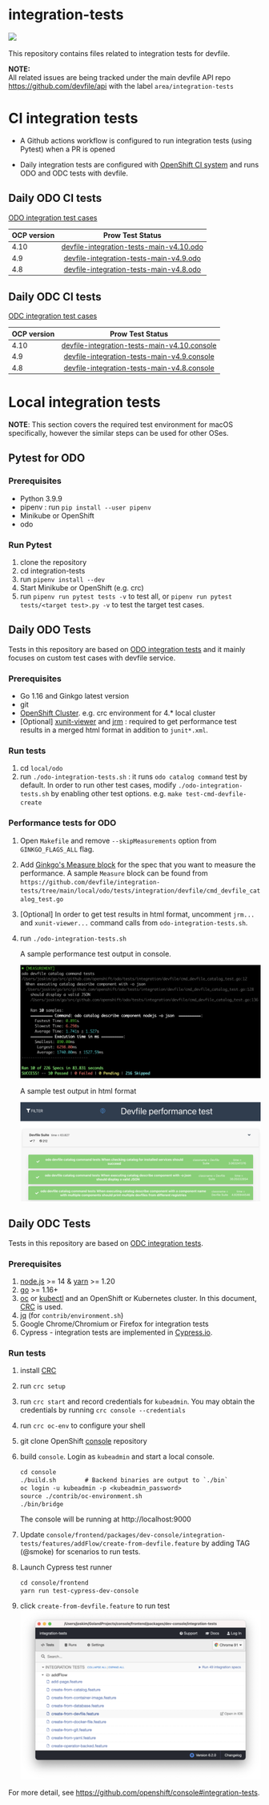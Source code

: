 # integration-tests

[<img src="https://github.com/devfile/integration-tests/actions/workflows/pytest.yaml/badge.svg"/>](https://github.com/devfile/integration-tests/actions/workflows/pytest.yaml)

This repository contains files related to integration tests for devfile.  

**NOTE:**  
All related issues are being tracked under the main devfile API repo https://github.com/devfile/api with the label `area/integration-tests`

# CI integration tests

- A Github actions workflow is configured to run integration tests (using Pytest) when a PR is opened

- Daily integration tests are configured with [OpenShift CI system](https://docs.ci.openshift.org/docs/how-tos/onboarding-a-new-component/) and runs ODO and ODC tests with devfile.

## Daily ODO CI tests
[ODO integration test cases](./scripts/odo/features/odo-devfile.feature)

| OCP version   |      Prow Test Status    |
|----------|:-------------:|
| 4.10 | [devfile-integration-tests-main-v4.10.odo](https://prow.ci.openshift.org/job-history/gs/origin-ci-test/logs/periodic-ci-devfile-integration-tests-main-v4.10.odo-integration-devfile-odo-periodic) |
| 4.9 | [devfile-integration-tests-main-v4.9.odo](https://prow.ci.openshift.org/job-history/gs/origin-ci-test/logs/periodic-ci-devfile-integration-tests-main-v4.9.odo-integration-devfile-odo-periodic) |
| 4.8 | [devfile-integration-tests-main-v4.8.odo](https://prow.ci.openshift.org/job-history/gs/origin-ci-test/logs/periodic-ci-devfile-integration-tests-main-v4.8.odo-integration-devfile-odo-periodic) |

## Daily ODC CI tests
[ODC integration test cases](./scripts/console/frontend/packages/dev-console/integration-tests/features/addFlow/create-from-devfile.feature)

| OCP version   |      Prow Test Status    |
|----------|:-------------:|
| 4.10 | [devfile-integration-tests-main-v4.10.console](https://prow.ci.openshift.org/job-history/gs/origin-ci-test/logs/periodic-ci-devfile-integration-tests-main-v4.10.console-e2e-gcp-console-periodic) |
| 4.9 | [devfile-integration-tests-main-v4.9.console](https://prow.ci.openshift.org/job-history/gs/origin-ci-test/logs/periodic-ci-devfile-integration-tests-main-v4.9.console-e2e-gcp-console-periodic) |
| 4.8 | [devfile-integration-tests-main-v4.8.console](https://prow.ci.openshift.org/job-history/gs/origin-ci-test/logs/periodic-ci-devfile-integration-tests-main-v4.8.console-e2e-gcp-console-periodic) |

# Local integration tests
**NOTE**: This section covers the required test environment for macOS specifically, however the similar steps can be used for other OSes.

## Pytest for ODO
### Prerequisites
- Python 3.9.9
- pipenv : run `pip install --user pipenv`
- Minikube or OpenShift
- odo

### Run Pytest
1. clone the repository 
2. cd integration-tests
3. run `pipenv install --dev`
4. Start Minikube or OpenShift (e.g. crc)
5. run `pipenv run pytest tests -v` to test all, or `pipenv run pytest tests/<target test>.py -v` to test the target test cases.

## Daily ODO Tests
Tests in this repository are based on [ODO integration tests](https://github.com/openshift/odo/blob/main/docs/dev/test-architecture.adoc#integration-and-e2e-tests) and it mainly focuses on custom test cases with devfile service.

### Prerequisites
- Go 1.16 and Ginkgo latest version
- git
- [OpenShift Cluster](https://github.com/openshift/odo/blob/main/docs/dev/test-architecture.adoc#integration-and-e2e-tests).  e.g. crc environment for 4.* local cluster 
- [Optional] [xunit-viewer](https://www.npmjs.com/package/xunit-viewer)
  and [jrm](https://www.npmjs.com/package/junit-report-merger?activeTab=readme) : required to get performance test results in a merged html format in addition to `junit*.xml`.

### Run tests
1. cd `local/odo`
1. run `./odo-integration-tests.sh`  : it runs `odo catalog command` test by default. In order to run other test cases, modify `./odo-integration-tests.sh` by enabling other test options. e.g. `make test-cmd-devfile-create`

### Performance tests for ODO
1. Open `Makefile` and remove `--skipMeasurements` option from `GINKGO_FLAGS_ALL` flag.
1. Add [Ginkgo's Measure block](https://onsi.github.io/ginkgo/#benchmark-tests) for the spec that you want to measure the performance. A sample `Measure` block can be found from `https://github.com/devfile/integration-tests/tree/main/local/odo/tests/integration/devfile/cmd_devfile_catalog_test.go`
1. [Optional] In order to get test results in html format, uncomment `jrm...` and `xunit-viewer...` command calls from `odo-integration-tests.sh`. 
1. run `./odo-integration-tests.sh`
   
    A sample performance test output in console.
   
    ![alt text](./docs/images/perf_measure_sample.png "Performance test result")

    A sample test output in html format

   ![alt text](./docs/images/perf_html_sample.png "Performance test result")

## Daily ODC Tests
Tests in this repository are based on [ODC integration tests](https://github.com/openshift/console#integration-tests). 

### Prerequisites
1. [node.js](https://nodejs.org/) >= 14 & [yarn](https://yarnpkg.com/en/docs/install) >= 1.20
2. [go](https://golang.org/) >= 1.16+
3. [oc](https://mirror.openshift.com/pub/openshift-v4/clients/oc/4.4/) or [kubectl](https://kubernetes.io/docs/tasks/tools/install-kubectl/) and an OpenShift or Kubernetes cluster. In this document, [CRC](https://cloud.redhat.com/openshift/create/local) is used.
4. [jq](https://stedolan.github.io/jq/download/) (for `contrib/environment.sh`)
5. Google Chrome/Chromium or Firefox for integration tests
6. Cypress - integration tests are implemented in [Cypress.io](https://www.cypress.io/).

### Run tests
1. install [CRC](https://cloud.redhat.com/openshift/create/local) 
1. run `crc setup`
1. run `crc start` and record credentials for `kubeadmin`. You may obtain the credentials by running `crc console --credentials`
1. run `crc oc-env` to configure your shell
1. git clone OpenShift [console](https://github.com/openshift/console) repository
1. build `console`. Login as `kubeadmin` and start a local console.
   ``` 
   cd console  
   ./build.sh        # Backend binaries are output to `./bin`
   oc login -u kubeadmin -p <kubeadmin_password>  
   source ./contrib/oc-environment.sh
   ./bin/bridge
   ```
   The console will be running at http://localhost:9000

1. Update `console/frontend/packages/dev-console/integration-tests/features/addFlow/create-from-devfile.feature` by adding TAG (@smoke) for scenarios to run tests.
1. Launch Cypress test runner
   ```
   cd console/frontend
   yarn run test-cypress-dev-console
   ```
1. click `create-from-devfile.feature` to run test
   ![alt text](./docs/images/cypress_console.png "Cypress test")
   
For more detail, see https://github.com/openshift/console#integration-tests. 
